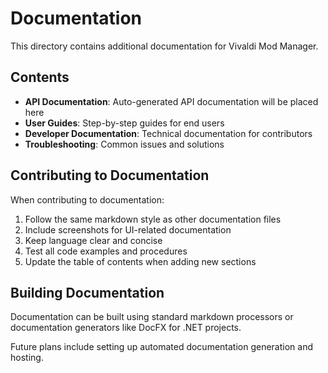 # Documentation

This directory contains additional documentation for Vivaldi Mod Manager.

## Contents

- **API Documentation**: Auto-generated API documentation will be placed here
- **User Guides**: Step-by-step guides for end users
- **Developer Documentation**: Technical documentation for contributors
- **Troubleshooting**: Common issues and solutions

## Contributing to Documentation

When contributing to documentation:

1. Follow the same markdown style as other documentation files
2. Include screenshots for UI-related documentation
3. Keep language clear and concise
4. Test all code examples and procedures
5. Update the table of contents when adding new sections

## Building Documentation

Documentation can be built using standard markdown processors or documentation generators like DocFX for .NET projects.

Future plans include setting up automated documentation generation and hosting.